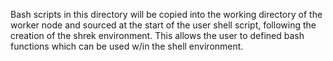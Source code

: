 Bash scripts in this directory will be copied into the working directory
of the worker node and sourced at the start of the user shell script,
following the creation of the shrek environment.  This allows the user to
defined bash functions which can be used w/in the shell environment.